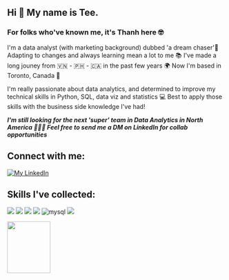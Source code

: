 ## Hi 👋 My name is Tee.
### For folks who've known me, it's Thanh here 🤓

I'm a data analyst (with marketing background) dubbed 'a dream chaser'🦸 Adapting to changes and always learning mean a lot to me 📚 I've made a long jouney from 🇻🇳 - 🇵🇭 - 🇨🇦 in the past few years 🌍 Now I'm based in Toronto, Canada 🍁

I'm really passionate about data analytics, and determined to improve my technical skills in Python, SQL, data viz and statistics 💻 Best to apply those skills with the business side knowledge I've had!

***I'm still looking for the next 'super' team in Data Analytics in North America 🧑‍🤝‍🧑 Feel free to send me a DM on LinkedIn for collab opportunities***

## Connect with me:
[![My LinkedIn](https://img.shields.io/badge/LinkedIn-0077B5?style=for-the-badge&logo=linkedin&logoColor=white)](https://www.linkedin.com/in/thanhnguyentn)

## Skills I've collected:
<img src="https://img.shields.io/badge/Python-FFD43B?style=for-the-badge&logo=python&logoColor=darkgreen" /> <img src="https://img.shields.io/badge/Pandas-2C2D72?style=for-the-badge&logo=pandas&logoColor=white" /> <img src="https://img.shields.io/badge/Numpy-777BB4?style=for-the-badge&logo=numpy&logoColor=white" /> <img src="https://img.shields.io/badge/Plotly-239120?style=for-the-badge&logo=plotly&logoColor=white" /> <img alt="mysql" src="https://img.shields.io/badge/MySQL-005C84?style=for-the-badge&logo=mysql&logoColor=white"> <img src="https://img.shields.io/badge/Google%20Analytics-E37400?style=for-the-badge&logo=google%20analytics&logoColor=white" />


<img align="left" width="100" height="120" src="https://c.tenor.com/yp_aFUgHMx8AAAAd/nakanoart-nakanodrawing.gif">
